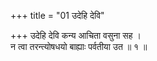 +++
title = "01 उदेहि देवि"

+++
उदेहि देवि कन्य आचिता वसुना सह ।  
न त्वा तरन्त्योषधयो बाह्याः पर्वतीया उत ॥ १ ॥